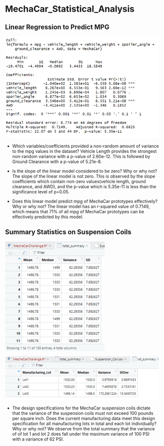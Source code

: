 # MechaCar_Statistical_Analysis

## Linear Regression to Predict MPG

![linear regression](resources/images/linear_regression_screenshot.png)


- Which variables/coefficients provided a non-random amount of variance to the mpg values in the dataset?
Vehicle Length provides the strongest non-random variance with a p-value of 2.60e-12. This is followed by Ground Clearance with a p-value of 5.21e-8.

- Is the slope of the linear model considered to be zero? Why or why not?
The slope of the linear model is not zero. This is observed by the slope coefficients which contain non-zero values(vehicle length, ground clearance, and AWD), and the p-value which is 5.35e-11 is less than the significance level of p=0.05.

- Does this linear model predict mpg of MechaCar prototypes effectively? Why or why not?
The linear model has an r-squared value of 0.7149, which means that 71% of all mpg of MechaCar prototypes can be effectively predicted by this model. 

## Summary Statistics on Suspension Coils

![total summary](resources/images/suspension_coil_total_summary'.png)


![lot summary](resources/images/lot_summary.png)

- The design specifications for the MechaCar suspension coils dictate that the variance of the suspension coils must not exceed 100 pounds per square inch. Does the current manufacturing data meet this design specification for all manufacturing lots in total and each lot individually? Why or why not?
We observe from the total summary that the variance of of lot 1 and lot 2 does fall under the maximum variance of 100 PSI with a variance of 62 PSI.
